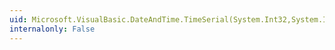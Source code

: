 ```yaml
---
uid: Microsoft.VisualBasic.DateAndTime.TimeSerial(System.Int32,System.Int32,System.Int32)
internalonly: False
---
```


